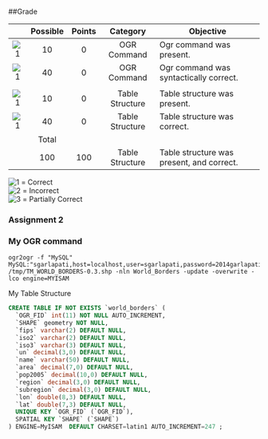 ##Grade

|    |Possible|Points|Category     | Objective                                          | 
|:--:|:------:|:----:|:-----------:|----------------------------------------------------|
|![1]|    10  |   0   | OGR Command | Ogr command was present.                          |
|![1]|    40  |   0   | OGR Command | Ogr command was syntactically correct.            |
|    |        |      |             |                                                    |
|![1]|    10  |   0   | Table Structure | Table structure was present.                  |
|![1]|    40  |   0   | Table Structure | Table structure was correct.                  |
|    | Total  |      |             |                                                    |
|    |    100 |   100   | Table Structure | Table structure was present, and correct.     |



![1] = Correct <br>
![2] = Incorrect <br>
![3] = Partially Correct <br>

[1]: https://raw.githubusercontent.com/rugbyprof/5443-Spatial-Database/master/media/correct.png
[2]: https://raw.githubusercontent.com/rugbyprof/5443-Spatial-Database/master/media/incorrect.png
[3]: https://raw.githubusercontent.com/rugbyprof/5443-Spatial-Database/master/media/partial.png


### Assignment 2

### My OGR command

```
ogr2ogr -f "MySQL" MySQL:"sgarlapati,host=localhost,user=sgarlapati,password=2014garlapati,port=3036" /tmp/TM_WORLD_BORDERS-0.3.shp -nln World_Borders -update -overwrite -lco engine=MYISAM
```

My Table Structure

```sql
CREATE TABLE IF NOT EXISTS `world_borders` (
  `OGR_FID` int(11) NOT NULL AUTO_INCREMENT,
  `SHAPE` geometry NOT NULL,
  `fips` varchar(2) DEFAULT NULL,
  `iso2` varchar(2) DEFAULT NULL,
  `iso3` varchar(3) DEFAULT NULL,
  `un` decimal(3,0) DEFAULT NULL,
  `name` varchar(50) DEFAULT NULL,
  `area` decimal(7,0) DEFAULT NULL,
  `pop2005` decimal(10,0) DEFAULT NULL,
  `region` decimal(3,0) DEFAULT NULL,
  `subregion` decimal(3,0) DEFAULT NULL,
  `lon` double(8,3) DEFAULT NULL,
  `lat` double(7,3) DEFAULT NULL,
  UNIQUE KEY `OGR_FID` (`OGR_FID`),
  SPATIAL KEY `SHAPE` (`SHAPE`)
) ENGINE=MyISAM  DEFAULT CHARSET=latin1 AUTO_INCREMENT=247 ;
```
